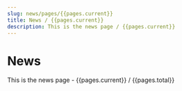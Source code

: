 ```yaml
---
slug: news/pages/{{pages.current}}
title: News / {{pages.current}}
description: This is the news page / {{pages.current}}  
---
```


# News

This is the news page - {{pages.current}} / {{pages.total}}
